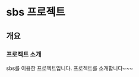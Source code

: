 <!-- markdown 언어 -->

# sbs 프로젝트

<!-- # : h1 -->

## 개요

<!-- ## : h2 -->

### 프로젝트 소개

<!-- ### : h3 -->

sbs를 이용한 프로젝트입니다.
프로젝트를 소개합니다~~~
